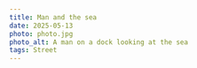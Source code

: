 ```yaml
---
title: Man and the sea
date: 2025-05-13
photo: photo.jpg
photo_alt: A man on a dock looking at the sea
tags: Street
---
```

